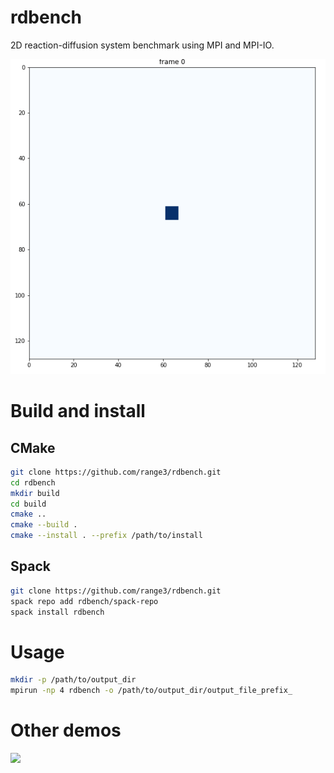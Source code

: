 # rdbench
2D reaction-diffusion system benchmark using MPI and MPI-IO.

![](https://raw.githubusercontent.com/range3/rdbench/master/rdbench-viz/viz.gif)

# Build and install
## CMake
```bash
git clone https://github.com/range3/rdbench.git
cd rdbench
mkdir build
cd build
cmake ..
cmake --build .
cmake --install . --prefix /path/to/install
```

## Spack
```bash
git clone https://github.com/range3/rdbench.git
spack repo add rdbench/spack-repo
spack install rdbench
```

# Usage
```bash
mkdir -p /path/to/output_dir
mpirun -np 4 rdbench -o /path/to/output_dir/output_file_prefix_
```

# Other demos
![](https://raw.githubusercontent.com/range3/rdbench/master/rdbench-viz/viz2.gif)
